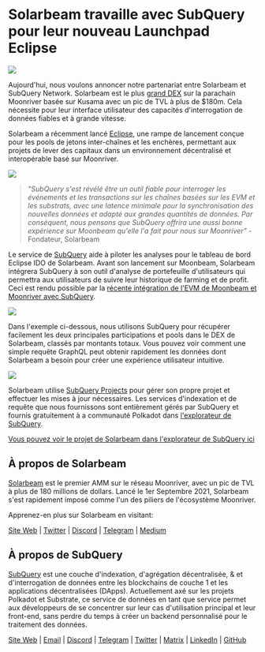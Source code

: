 # Solarbeam travaille avec SubQuery pour leur nouveau Launchpad Eclipse

![](https://miro.medium.com/max/1400/1*ZG9NqT9GIXax5SBpNn5ipg.png)

Aujourd'hui, nous voulons annoncer notre partenariat entre Solarbeam et SubQuery Network. Solarbeam est le plus [grand DEX](https://defillama.com/chain/Moonriver) sur la parachain Moonriver basée sur Kusama avec un pic de TVL à plus de $180m. Cela nécessite pour leur interface utilisateur des capacités d'interrogation de données fiables et à grande vitesse.

Solarbeam a récemment lancé [Eclipse](https://app.solarbeam.io/eclipse), une rampe de lancement conçue pour les pools de jetons inter-chaînes et les enchères, permettant aux projets de lever des capitaux dans un environnement décentralisé et interopérable basé sur Moonriver.

![](https://miro.medium.com/max/1400/1*IbRN8EnymWvqvh0sx_PNKw.png)

> _"SubQuery s'est révélé être un outil fiable pour interroger les événements et les transactions sur les chaînes basées sur les EVM et les substrats, avec une latence minimale pour la synchronisation des nouvelles données et adapté aux grandes quantités de données. Par conséquent, nous pensons que SubQuery offrira une aussi bonne expérience sur Moonbeam qu'elle l'a fait pour nous sur Moonriver"_ - Fondateur, Solarbeam

Le service de [SubQuery](https://subquery.network/) aide à piloter les analyses pour le tableau de bord Eclipse IDO de Solarbeam. Avant son lancement sur Moonbeam, Solarbeam intégrera SubQuery à son outil d'analyse de portefeuille d'utilisateurs qui permettra aux utilisateurs de suivre leur historique de farming et de profit. Ceci est rendu possible par la [récente intégration de l'EVM de Moonbeam et Moonriver avec SubQuery](./20211028-moonbeam-evm.md).

![](https://miro.medium.com/max/1400/1*6_iO6tLt4RxxMvs8u-F_Bg.png)

Dans l'exemple ci-dessous, nous utilisons SubQuery pour récupérer facilement les deux principales participations et pools dans le DEX de Solarbeam, classés par montants totaux. Vous pouvez voir comment une simple requête GraphQL peut obtenir rapidement les données dont Solarbeam a besoin pour créer une expérience utilisateur intuitive.

![](https://miro.medium.com/max/1400/1*5iCwSaU96UtDMFA1MruRlA.png)

Solarbeam utilise [SubQuery Projects](https://project.subquery.network/) pour gérer son propre projet et effectuer les mises à jour nécessaires. Les services d'indexation et de requête que nous fournissons sont entièrement gérés par SubQuery et fournis gratuitement à a communauté Polkadot dans [l'explorateur de SubQuery](https://explorer.subquery.network/).

[Vous pouvez voir le projet de Solarbeam dans l'explorateur de SubQuery ici](https://explorer.subquery.network/subquery/csntest/eclipse)

## À propos de Solarbeam

[Solarbeam](https://solarbeam.io/) est le premier AMM sur le réseau Moonriver, avec un pic de TVL à plus de 180 millions de dollars. Lancé le 1er Septembre 2021, Solarbeam s'est rapidement imposé comme l'un des piliers de l'écosystème Moonriver.

Apprenez-en plus sur Solarbeam en visitant:

[Site Web](https://solarbeam.io/exchange/swap) | [Twitter](https://twitter.com/solarbeamio) | [Discord](http://discord.gg/rK4AjZXuwf) | [Telegram](http://t.me/solarbeamio) | [Medium](https://solarbeam.medium.com/)

## À propos de SubQuery

[SubQuery](https://subquery.network/) est une couche d'indexation, d'agrégation décentralisée, & et d'interrogation de données entre les blockchains de couche 1 et les applications décentralisées (DApps). Actuellement axé sur les projets Polkadot et Substrate, ce service de données en tant que service permet aux développeurs de se concentrer sur leur cas d'utilisation principal et leur front-end, sans perdre du temps à créer un backend personnalisé pour le traitement des données.

[Site Web](https://subquery.network/) | [Email](mailto:hello@subquery.network) | [Discord](https://discord.com/invite/78zg8aBSMG) | [Telegram](https://t.me/subquerynetwork) | [Twitter](https://twitter.com/subquerynetwork) | [Matrix](https://matrix.to/#/#subquery:matrix.org) | [LinkedIn](https://www.linkedin.com/company/subquery) | [GitHub](https://github.com/subquery)
